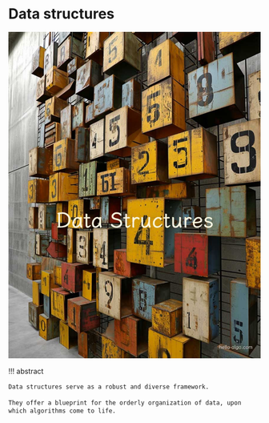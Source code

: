 # Data structures

![Data structures](../assets/covers/chapter_data_structure.jpg)

!!! abstract

    Data structures serve as a robust and diverse framework.

    They offer a blueprint for the orderly organization of data, upon which algorithms come to life.
